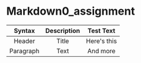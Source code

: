 # Markdown0_assignment
|Syntax | Description | Test Text |
|:---------:|:-----------:|:----------:|
|Header|Title|Here's this|
|Paragraph|Text|And more| 